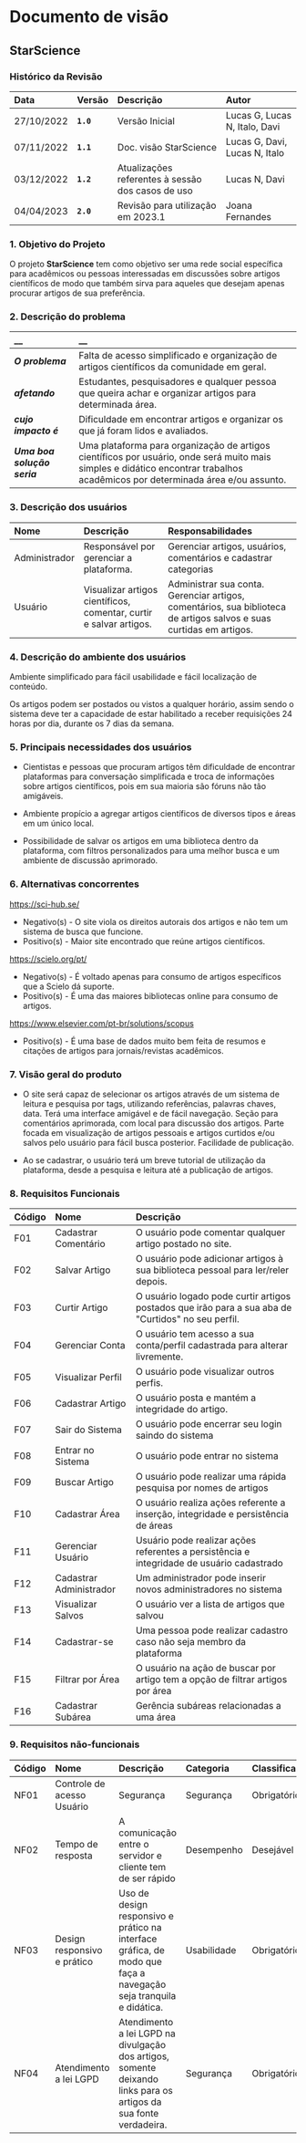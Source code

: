 # Documento de visão

## StarScience

### Histórico da Revisão

| Data       | Versão    | Descrição                                         | Autor                         |
| :--------- | :-------- | :------------------------------------------------ | :---------------------------- |
| 27/10/2022 | **`1.0`** | Versão Inicial                                    | Lucas G, Lucas N, Italo, Davi |
| 07/11/2022 | **`1.1`** | Doc. visão StarScience                            | Lucas G, Davi, Lucas N, Italo |
| 03/12/2022 | **`1.2`** | Atualizações referentes à sessão dos casos de uso | Lucas N, Davi                 |
| 04/04/2023 | **`2.0`** | Revisão para utilização em 2023.1                 | Joana Fernandes               |

### 1. Objetivo do Projeto

O projeto **StarScience** tem como objetivo ser uma rede social específica para acadêmicos ou pessoas interessadas em discussões sobre artigos científicos de modo que também sirva para aqueles que desejam apenas procurar artigos de sua preferência.

### 2. Descrição do problema

| \_\_                        | \_\_                                                                                                                                                                         |
| :-------------------------- | :--------------------------------------------------------------------------------------------------------------------------------------------------------------------------- |
| **_O problema_**            | Falta de acesso simplificado e organização de artigos científicos da comunidade em geral.                                                                                    |
| **_afetando_**              | Estudantes, pesquisadores e qualquer pessoa que queira achar e organizar artigos para determinada área.                                                                      |
| **_cujo impacto é_**        | Dificuldade em encontrar artigos e organizar os que já foram lidos e avaliados.                                                                                |
| **_Uma boa solução seria_** | Uma plataforma para organização de artigos científicos por usuário, onde será muito mais simples e didático encontrar trabalhos acadêmicos por determinada área e/ou assunto. |

### 3. Descrição dos usuários

| Nome          | Descrição                                                                                     | Responsabilidades                                                                                                   |
| :------------ | :-------------------------------------------------------------------------------------------- | :------------------------------------------------------------------------------------------------------------------ |
| Administrador | Responsável por gerenciar a plataforma.                                                       | Gerenciar artigos, usuários, comentários e cadastrar categorias                                                     |
| Usuário       | Visualizar artigos científicos, comentar, curtir e salvar artigos. | Administrar sua conta. Gerenciar artigos, comentários, sua biblioteca de artigos salvos e suas curtidas em artigos. |

### 4. Descrição do ambiente dos usuários

Ambiente simplificado para fácil usabilidade e fácil localização de conteúdo.

Os artigos podem ser postados ou vistos a qualquer horário, assim sendo o sistema deve ter a capacidade de estar habilitado
a receber requisições 24 horas por dia, durante os 7 dias da semana.

### 5. Principais necessidades dos usuários

- Cientistas e pessoas que procuram artigos têm dificuldade de encontrar plataformas para conversação simplificada e troca de informações sobre artigos científicos,  pois em sua maioria são fóruns não tão amigáveis.

- Ambiente propício a agregar artigos científicos de diversos tipos e áreas em um único local.

- Possibilidade de salvar os artigos em uma biblioteca dentro da plataforma, com filtros personalizados para uma melhor busca e um ambiente de discussão aprimorado.

### 6. Alternativas concorrentes

https://sci-hub.se/

- Negativo(s) - O site viola os direitos autorais dos artigos e não tem um sistema de busca que funcione.
- Positivo(s) - Maior site encontrado que reúne artigos científicos.

https://scielo.org/pt/

- Negativo(s) - É voltado apenas para consumo de artigos específicos que a Scielo dá suporte.
- Positivo(s) - É uma das maiores bibliotecas online para consumo de artigos.

https://www.elsevier.com/pt-br/solutions/scopus

- Positivo(s) - É uma base de dados muito bem feita de resumos e citações de artigos para jornais/revistas acadêmicos.

### 7. Visão geral do produto

- O site será capaz de selecionar os artigos através de um sistema de leitura e pesquisa por tags, utilizando referências, palavras chaves, data. Terá uma interface amigável e de fácil navegação. Seção para comentários aprimorada, com local para discussão dos artigos. Parte focada em visualização de artigos pessoais e artigos curtidos e/ou salvos pelo usuário para fácil busca posterior. Facilidade de publicação.

- Ao se cadastrar, o usuário terá um breve tutorial de utilização da plataforma, desde a pesquisa e leitura até a publicação de artigos.

### 8. Requisitos Funcionais

| Código | Nome                    | Descrição                                                                                          |
| :----- | :---------------------- | :------------------------------------------------------------------------------------------------- |
| F01    | Cadastrar Comentário    | O usuário pode comentar qualquer artigo postado no site.                                           |
| F02    | Salvar Artigo           | O usuário pode adicionar artigos à sua biblioteca pessoal para ler/reler depois.                   |
| F03    | Curtir Artigo           | O usuário logado pode curtir artigos postados que irão para a sua aba de "Curtidos" no seu perfil. |
| F04    | Gerenciar Conta         | O usuário tem acesso a sua conta/perfil cadastrada para alterar livremente.                        |
| F05    | Visualizar Perfil       | O usuário pode visualizar outros perfis.                                                           |
| F06    | Cadastrar Artigo        | O usuário posta e mantém a integridade do artigo.                                                  |
| F07    | Sair do Sistema         | O usuário pode encerrar seu login saindo do sistema                                                |
| F08    | Entrar no Sistema       | O usuário pode entrar no sistema                                                                   |
| F09    | Buscar Artigo           | O usuário pode realizar uma rápida pesquisa por nomes de artigos                                   |
| F10    | Cadastrar Área          | O usuário realiza ações referente a inserção, integridade e persistência de áreas                  |
| F11    | Gerenciar Usuário       | Usuário pode realizar ações referentes a persistência e integridade de usuário cadastrado          |
| F12    | Cadastrar Administrador | Um administrador pode inserir novos administradores no sistema                                     |
| F13    | Visualizar Salvos       | O usuário ver a lista de artigos que salvou                                                        |
| F14    | Cadastrar-se            | Uma pessoa pode realizar cadastro caso não seja membro da plataforma                               |
| F15    | Filtrar por Área        | O usuário na ação de buscar por artigo tem a opção de filtrar artigos por área                     |
| F16    | Cadastrar Subárea       | Gerência subáreas relacionadas a uma área                                                          |

### 9. Requisitos não-funcionais

| Código | Nome                        | Descrição                                                                                                         | Categoria   | Classificação |
| :----- | :-------------------------- | :---------------------------------------------------------------------------------------------------------------- | :---------- | :------------ |
| NF01   | Controle de acesso Usuário  | Segurança                                                                                                         | Segurança   | Obrigatório   |
| NF02   | Tempo de resposta           | A comunicação entre o servidor e cliente tem de ser rápido                                                        | Desempenho  | Desejável     |
| NF03   | Design responsivo e prático | Uso de design responsivo e prático na interface gráfica, de modo que faça a navegação seja tranquila e didática.  | Usabilidade | Obrigatório   |
| NF04   | Atendimento a lei LGPD      | Atendimento a lei LGPD na divulgação dos artigos, somente deixando links para os artigos da sua fonte verdadeira. | Segurança   | Obrigatório   |
